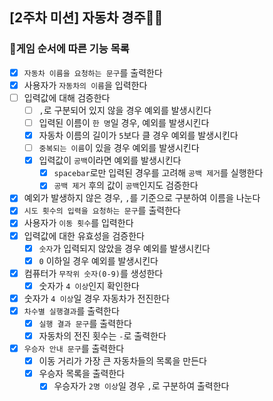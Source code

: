 ## [2주차 미션] 자동차 경주🚕🚓

### 🎲게임 순서에 따른 기능 목록

- [x] `자동차 이름을 요청하는 문구`를 출력한다
- [x] 사용자가 `자동차의 이름`을 입력한다
- [ ] 입력값에 대해 검증한다
    - [ ] `,`로 구분되어 있지 않을 경우 예외를 발생시킨다
    - [ ] 입력된 이름이 `한 명`일 경우, 예외를 발생시킨다
    - [x] 자동차 이름의 길이가 `5`보다 클 경우 예외를 발생시킨다
    - [ ] `중복되는 이름`이 있을 경우 예외를 발생시킨다
    - [x] 입력값이 `공백`이라면 예외를 발생시킨다
        - [x] `spacebar`로만 입력된 경우를 고려해 `공백 제거`를 실행한다
        - [x] `공백 제거` 후의 값이 `공백`인지도 검증한다
- [x] 예외가 발생하지 않은 경우, `,`를 기준으로 구분하여 이름을 나눈다
- [x] `시도 횟수의 입력을 요청하는 문구`를 출력한다
- [x] 사용자가 `이동 횟수`를 입력한다
- [x] 입력값에 대한 유효성을 검증한다
    - [x] `숫자`가 입력되지 않았을 경우 예외를 발생시킨다
    - [x] `0` 이하일 경우 예외를 발생시킨다
- [x] 컴퓨터가 `무작위 숫자(0-9)`를 생성한다
    - [x] 숫자가 `4 이상`인지 확인한다
- [x] 숫자가 `4 이상`일 경우 자동차가 전진한다
- [x] `차수별 실행결과`를 출력한다
    - [x] `실행 결과 문구`를 출력한다
    - [x] 자동차의 전진 횟수는 `-`로 출력한다
- [x] `우승자 안내 문구`를 출력한다
    - [x] 이동 거리가 가장 큰 자동차들의 목록을 만든다
    - [x] 우승자 목록을 출력한다
        - [x] 우승자가 `2명 이상`일 경우 `,`로 구분하여 출력한다